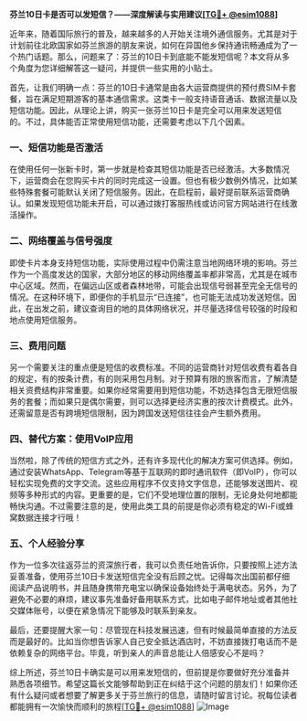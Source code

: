 **芬兰10日卡是否可以发短信？——深度解读与实用建议[[TG💪+ @esim1088](https://t.me/s/esim1088)]**

近年来，随着国际旅行的普及，越来越多的人开始关注境外通信服务。尤其是对于计划前往北欧国家如芬兰旅游的朋友来说，如何在异国他乡保持通讯畅通成为了一个热门话题。那么，问题来了：芬兰的10日卡到底能不能发短信呢？本文将从多个角度为您详细解答这一疑问，并提供一些实用的小贴士。

首先，让我们明确一点：芬兰的10日卡通常是由各大运营商提供的预付费SIM卡套餐，旨在满足短期游客的基本通信需求。这类卡一般支持语音通话、数据流量以及短信功能。因此，从理论上讲，购买一张芬兰10日卡是完全可以用来发送短信的。不过，具体能否正常使用短信功能，还需要考虑以下几个因素。

### **一、短信功能是否激活**

在使用任何一张新卡时，第一步就是检查其短信功能是否已经激活。大多数情况下，运营商会在您购买卡片的同时完成这一设置。但也有极少数例外情况，比如某些特殊套餐可能默认关闭了短信服务。因此，在启程前，最好提前联系运营商确认。如果发现短信功能未开启，可以通过拨打客服热线或访问官方网站进行在线激活操作。

### **二、网络覆盖与信号强度**

即使卡片本身支持短信功能，实际使用过程中仍需注意当地网络环境的影响。芬兰作为一个高度发达的国家，大部分地区的移动网络覆盖率都非常高，尤其是在城市中心区域。然而，在偏远山区或者森林地带，可能会出现信号弱甚至完全无信号的情况。在这种环境下，即便你的手机显示“已连接”，也可能无法成功发送短信。因此，在出发之前，建议查询目的地的具体网络状况，并尽量选择信号较强的时段和地点使用短信服务。

### **三、费用问题**

另一个需要关注的重点便是短信的收费标准。不同的运营商针对短信收费有着各自的规定，有的按条计费，有的则采用包月制。对于预算有限的旅客而言，了解清楚相关资费结构非常重要。如果你经常需要用到短信功能，不妨选择包含无限短信服务的套餐；而如果只是偶尔需要，则可以选择更经济实惠的按次计费模式。此外，还需留意是否有跨境短信限制，因为跨国发送短信往往会产生额外费用。

### **四、替代方案：使用VoIP应用**

当然啦，除了传统的短信方式之外，还有许多现代化的解决方案可供选择。例如，通过安装WhatsApp、Telegram等基于互联网的即时通讯软件（即VoIP），你可以轻松实现免费的文字交流。这些应用程序不仅支持文字信息，还能够发送图片、视频等多种形式的内容。更重要的是，它们不受地理位置的限制，无论身处何地都能畅快沟通。不过需要注意的是，使用此类工具的前提是你必须有稳定的Wi-Fi或蜂窝数据连接才行哦！

### **五、个人经验分享**

作为一位多次往返芬兰的资深旅行者，我可以负责任地告诉你，只要按照上述方法妥善准备，使用芬兰10日卡发送短信完全没有后顾之忧。记得每次出国前都仔细阅读产品说明书，并且随身携带充电宝以确保设备始终处于满电状态。另外，为了避免不必要的麻烦，建议事先准备好备用联系方式，比如电子邮件地址或者其他社交媒体账号，以便在紧急情况下能够及时联系到亲友。

最后，还要提醒大家一句：尽管现在科技发展迅速，但有时候最简单直接的方法反而是最好的。比如当你想告诉家人自己安全抵达酒店时，不妨直接拨打电话而不是依赖复杂的网络平台。毕竟，听到亲人的声音总能让人倍感安心不是吗？

综上所述，芬兰10日卡确实是可以用来发短信的，但前提是你要做好充分准备并熟悉各项细节。希望这篇长文能够帮助到正在纠结于这个问题的朋友们！如果你还有什么疑问或者想要了解更多关于芬兰旅行的信息，请随时留言讨论。祝每位读者都能拥有一次愉快而顺利的旅程[[TG💪+ @esim1088](https://t.me/s/esim1088)] ![Image](https://i.postimg.cc/4NQfJmqS/Snipaste-2025-05-13-00-14-12.png)